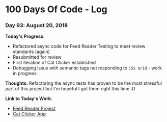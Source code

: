 # 100 Days Of Code - Log

### Day 93: August 20, 2018

**Today's Progress**: 
* Refactored async code for Feed Reader Testing to meet review standards (again)
* Resubmitted for review
* First iteration of Cat Clicker established
* Debugging issue with semantic tags not responding to `CSS Grid` - work in progress

**Thoughts:** 
Refactoring the async tests has proven to be the most stressful part of this project but I'm hopeful I got them right this time :D

**Link  to Today's Work**:
* [Feed Reader Project](https://github.com/JS-goose/frontend-nanodegree-feedreader)
* [Cat Clicker App](https://github.com/JS-goose/cat-clicker)